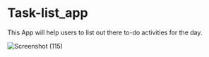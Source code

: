 # Task-list_app

This App will help users to list out there to-do activities for the day.

![Screenshot (115)](https://github.com/Festus1914/Task-list_app/assets/116477588/51ea43e4-ed92-49ac-b11a-dab1a47039af)
